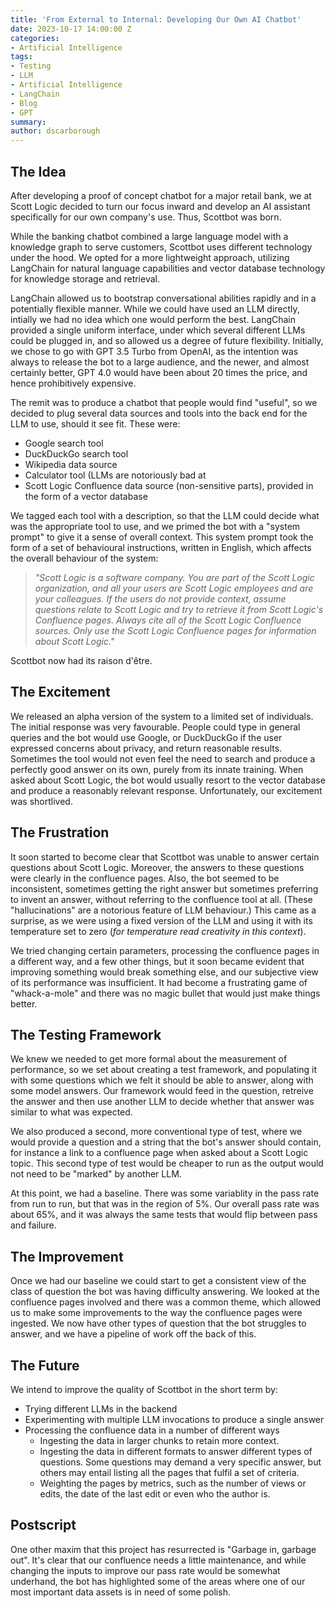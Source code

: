 ```yaml
---
title: 'From External to Internal: Developing Our Own AI Chatbot'
date: 2023-10-17 14:00:00 Z
categories:
- Artificial Intelligence
tags:
- Testing
- LLM
- Artificial Intelligence
- LangChain
- Blog
- GPT
summary: 
author: dscarborough
---
```


## **The Idea**
After developing a proof of concept chatbot for a major retail bank, we at Scott Logic decided to turn our focus inward and develop an AI assistant specifically for our own company's use. Thus, Scottbot was born.

While the banking chatbot combined a large language model with a knowledge graph to serve customers, Scottbot uses different technology under the hood. We opted for a more lightweight approach, utilizing LangChain for natural language capabilities and vector database technology for knowledge storage and retrieval.

LangChain allowed us to bootstrap conversational abilities rapidly and in a potentially flexible manner. While we could have used an LLM directly, intially we had no idea which one would perform the best. LangChain provided a single uniform interface, under which several different LLMs could be plugged in, and so allowed us a degree of future flexibility. Initially, we chose to go with GPT 3.5 Turbo from OpenAI, as the intention was always to release the bot to a large audience, and the newer, and almost certainly better, GPT 4.0 would have been about 20 times the price, and hence prohibitively expensive.

The remit was to produce a chatbot that people would find "useful", so we decided to plug several data sources and tools into the back end for the LLM to use, should it see fit. These were:

* Google search tool
* DuckDuckGo search tool
* Wikipedia data source
* Calculator tool (LLMs are notoriously bad at 
* Scott Logic Confluence data source (non-sensitive parts), provided in the form of
a vector database

We tagged each tool with a description, so that the LLM could decide what was the appropriate tool to use, and we primed the bot with a "system prompt" to give it a sense of overall context. This system prompt took the form of a set of behavioural instructions, written in English, which affects the overall behaviour of the system: 

> *"Scott Logic is a software company. You are part of the Scott Logic organization, and all your users are Scott Logic employees and are your colleagues. If the users do not provide context, assume questions relate to Scott Logic and try to retrieve it from Scott Logic's Confluence pages. Always cite all of the Scott Logic Confluence sources. Only use the Scott Logic Confluence pages for information about Scott Logic."*

Scottbot now had its raison d'être.

## **The Excitement**
We released an alpha version of the system to a limited set of individuals. The initial response was very favourable. People could type in general queries and the bot would use Google, or DuckDuckGo if the user expressed concerns about privacy, and return reasonable results. Sometimes the tool would not even feel the need to search and produce a perfectly good answer on its own, purely from its innate training. When asked about Scott Logic, the bot would usually resort to the vector database and produce a reasonably relevant response. Unfortunately, our excitement was shortlived. 

## **The Frustration**
It soon started to become clear that Scottbot was unable to answer certain questions about Scott Logic. Moreover, the answers to these questions were clearly in the confluence pages. Also, the bot seemed to be inconsistent, sometimes getting the right answer but sometimes preferring to invent an answer, without referring to the confluence tool at all. (These "hallucinations" are a notorious feature of LLM behaviour.) This came as a surprise, as we were using a fixed version of the LLM and using it with its temperature set to zero (*for temperature read creativity in this context*).

We tried changing certain parameters, processing the confluence pages in a different way, and a few other things, but it soon became evident that improving something would break something else, and our subjective view of its performance was insufficient. It had become a frustrating game of "whack-a-mole" and there was no magic bullet that would just make things better.

## **The Testing Framework**
We knew we needed to get more formal about the measurement of performance, so we set about creating a test framework, and populating it with some questions which we felt it should be able to answer, along with some model answers. Our framework would feed in the question, retreive the answer and then use another LLM to decide whether that answer was similar to what was expected.

We also produced a second, more conventional type of test, where we would provide a question and a string that the bot's answer should contain, for instance a link to a confluence page when asked about a Scott Logic topic. This second type of test would be cheaper to run as the output would not need to be "marked" by another LLM.

At this point, we had a baseline. There was some variablity in the pass rate from run to run, but that was in the region of 5%. Our overall pass rate was about 65%, and it was always the same tests that would flip between pass and failure.

## **The Improvement**
Once we had our baseline we could start to get a consistent view of the class of question the bot was having difficulty answering. We looked at the confluence pages involved and there was a common theme, which allowed us to make some improvements to the way the confluence pages were ingested. We now have other types of question that the bot struggles to answer, and we have a pipeline of work off the back of this. 

## **The Future**
We intend to improve the quality of Scottbot in the short term by:

* Trying different LLMs in the backend
* Experimenting with multiple LLM invocations to produce a single answer
* Processing the confluence data in a number of different ways
   * Ingesting the data in larger chunks to retain more context.
   * Ingesting the data in different formats to answer different types of questions. Some questions may demand a very specific answer, but others may entail listing all the pages that fulfil a set of criteria.
   * Weighting the pages by metrics, such as the number of views or edits, the date of the last edit or even who the author is.

## **Postscript**
One other maxim that this project has resurrected is "Garbage in, garbage out". It's clear that our confluence needs a little maintenance, and while changing the inputs to improve our pass rate would be somewhat underhand, the bot has highlighted some of the areas where one of our most important data assets is in need of some polish.

   

